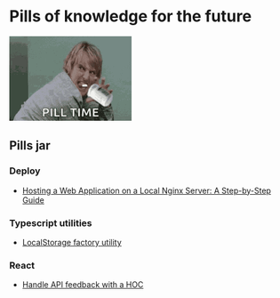 # Pills of knowledge for the future

![pill-time](./assets/pill-time.gif)

## Pills jar

### Deploy

- [Hosting a Web Application on a Local Nginx Server: A Step-by-Step Guide](./deployment/HOSTING_A_WEB_APP.md)

### Typescript utilities

- [LocalStorage factory utility](./utilities/LOCAL_STORAGE_UTILITY.md)

### React

- [Handle API feedback with a HOC](./react/API_FEEDBACK_HOC.md)
